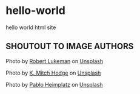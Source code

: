 # hello-world
hello world html site
## SHOUTOUT TO IMAGE AUTHORS
Photo by <a href="https://unsplash.com/@robertlukeman?utm_source=unsplash&utm_medium=referral&utm_content=creditCopyText">Robert Lukeman</a> on <a href="https://unsplash.com/s/photos/iceland?utm_source=unsplash&utm_medium=referral&utm_content=creditCopyText">Unsplash</a>

Photo by <a href="https://unsplash.com/@kmitchhodge?utm_source=unsplash&utm_medium=referral&utm_content=creditCopyText">K. Mitch Hodge</a> on <a href="https://unsplash.com/s/photos/giant%27s-causeway?utm_source=unsplash&utm_medium=referral&utm_content=creditCopyText">Unsplash</a>
  
Photo by <a href="https://unsplash.com/@pabloheimplatz?utm_source=unsplash&utm_medium=referral&utm_content=creditCopyText">Pablo Heimplatz</a> on <a href="https://unsplash.com/s/photos/marble-caves.?utm_source=unsplash&utm_medium=referral&utm_content=creditCopyText">Unsplash</a>
  
